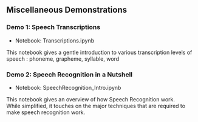 ## Miscellaneous Demonstrations

### Demo 1: Speech Transcriptions

- Notebook: Transcriptions.ipynb

This notebook gives a gentle introduction to various transcription levels of speech : phoneme, grapheme, syllable, word

### Demo 2: Speech Recognition in a Nutshell

- Notebook: SpeechRecognition_Intro.ipynb

This notebook gives an overview of how Speech Recognition work.   
While simplified, it touches on the major techniques that are required to make speech recognition work.
